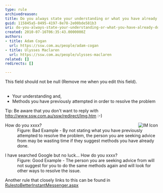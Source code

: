 ```yaml
---
type: rule
archivedreason: 
title: Do you always state your understanding or what you have already done to investigate a problem?
guid: 115845a5-8495-4197-8e78-2e00bde581b3
uri: do-you-always-state-your-understanding-or-what-you-have-already-done-to-investigate-a-problem
created: 2010-07-16T06:35:43.0000000Z
authors:
- title: Adam Cogan
  url: https://ssw.com.au/people/adam-cogan
- title: Ulysses Maclaren
  url: https://ssw.com.au/people/ulysses-maclaren
related: []
redirects: []

---
```



This field should not be null (Remove me when you edit this field).
<br><excerpt class='endintro'></excerpt><br>

  <ul>
    <li>Your understanding and, </li>
    <li>Methods you have previously attempted in order to resolve the problem </li>
</ul>
<p>Tip&#58; Be aware that you don't want to reply with <a href="http&#58;//www.ssw.com.au/ssw/redirect/lmg.htm">http&#58;//www.ssw.com.au/ssw/redirect/lmg.htm</a> &#58;-)</p>
<img alt="IM Icon" align="right" src="http&#58;//www.ssw.com.au/ssw/Standards/Rules/Images/ImIcon.jpg" />
<dl class="bad">
    <dt>How do you xxxx? </dt>
    <dd>Figure&#58; Bad Example - By not stating what you have previously attempted to resolve the problem, the person you are seeking advice from may be wasting time if they suggest methods you have already done.</dd>
</dl>
<dl class="good">
    <dt>I have searched Google but no luck... How do you xxxx? </dt>
    <dd>Figure&#58; Good Example - The person you are seeking advice from will not suggest for you to do the same methods again and will look for other ways to resolve the issue.</dd>
</dl>
<p>Another rule that closely links to this can be found in <a href="http&#58;//www.ssw.com.au/ssw/standards/rules/RulestoBetterInstantMessenger.aspx#Research">RulestoBetterInstantMessenger.aspx</a></p>




